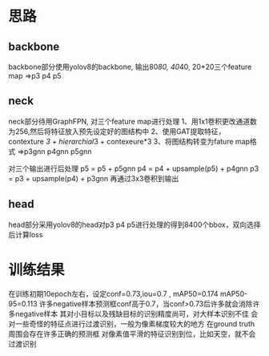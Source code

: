 # 思路
## backbone
backbone部分使用yolov8的backbone, 输出80*80, 40*40, 20*20三个feature map =>p3 p4 p5

## neck
neck部分待用GraphFPN, 对三个feature map进行处理
1、用1x1卷积更改通道数为256,然后将特征放入预先设定好的图结构中
2、使用GAT提取特征，contexture *3 + hierarchial*3 + contexeure*3
3、将图结构转变为fature map格式 =>p3gnn p4gnn p5gnn

对三个输出进行后处理
p5 = p5 + p5gnn
p4 = p4 + upsample(p5) + p4gnn
p3 = p3 + upsample(p4) + p3gnn
再通过3x3卷积到输出

## head
head部分采用yolov8的head对p3 p4 p5进行处理的得到8400个bbox，双向选择后计算loss

# 训练结果
在训练初期10epoch左右，设定conf=0.73,iou=0.7 , mAP50=0.174  mAP50-95=0.113
许多negative样本预测框conf高于0.7，当conf>0.73后许多就会消除许多negative样本
其对小目标以及残缺目标的识别精度尚可，对大样本识别不佳
会对一些奇怪的特征点进行过渡识别，一般为像素梯度较大的地方
在ground truth周围会存在许多正确的预测框 
对像素值平滑的特征识别到位，比如天空，就不会过渡识别

